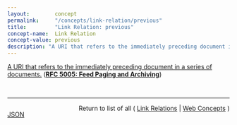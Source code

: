```yaml
---
layout:        concept
permalink:     "/concepts/link-relation/previous"
title:         "Link Relation: previous"
concept-name:  Link Relation
concept-value: previous
description: "A URI that refers to the immediately preceding document in a series of documents."
---
```


[A URI that refers to the immediately preceding document in a series of documents.](https://datatracker.ietf.org/doc/html/rfc5005#section-3 "Read documentation for Link Relation &#34;previous&#34;") (**[RFC 5005: Feed Paging and Archiving](/specs/IETF/RFC/5005 "Syndicated Web feeds (using formats such as Atom) are often split into multiple documents to save bandwidth, allow &#34;sliding window&#34; access, or for other purposes. This specification formalizes two types of feeds that can span one or more feed documents; &#34;paged&#34; feeds and &#34;archived&#34; feeds. Additionally, it defines &#34;complete&#34; feeds to cover the case when a single feed document explicitly represents all of the feed's entries.")**)

<br/>
<hr/>

<p style="float : left"><a href="./previous.json" title="JSON representing this particular Web Concept value">JSON</a></p>
<p style="text-align: right">Return to list of all ( <a href="../link-relation/">Link Relations</a> | <a href="../">Web Concepts</a> )</p>
